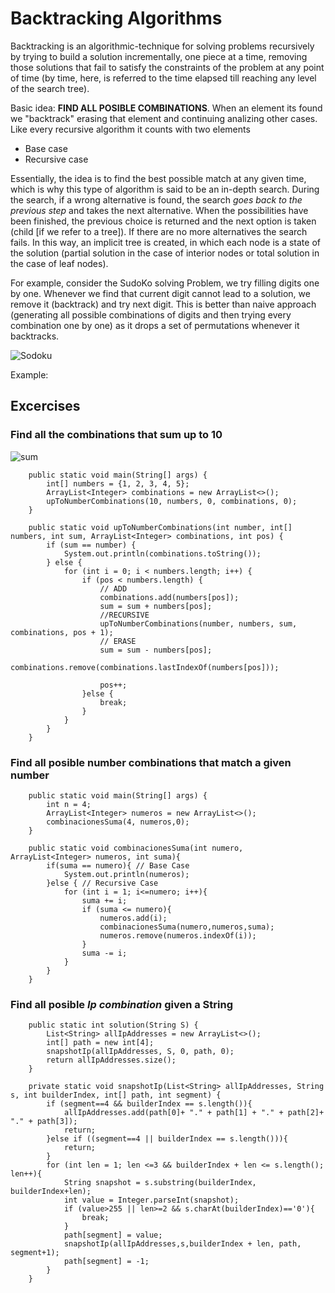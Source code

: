 # Backtracking Algorithms

Backtracking is an algorithmic-technique for solving problems recursively by trying to build a solution incrementally, one piece at a time, removing those solutions that fail to satisfy the constraints of the problem at any point of time (by time, here, is referred to the time elapsed till reaching any level of the search tree).

Basic idea: **FIND ALL POSIBLE COMBINATIONS**. When an element its found we "backtrack" erasing that element and continuing analizing other cases.
Like every recursive algorithm it counts with two elements

 - Base case
 - Recursive case
 
Essentially, the idea is to find the best possible match at any given time, which is why this type of algorithm is said to be an in-depth search. During the search, if a wrong alternative is found, the search *goes back to the previous step* and takes the next alternative. When the possibilities have been finished, the previous choice is returned and the next option is taken (child [if we refer to a tree]). If there are no more alternatives the search fails. In this way, an implicit tree is created, in which each node is a state of the solution (partial solution in the case of interior nodes or total solution in the case of leaf nodes).


For example, consider the SudoKo solving Problem, we try filling digits one by one. Whenever we find that current digit cannot lead to a solution, we remove it (backtrack) and try next digit. This is better than naive approach (generating all possible combinations of digits and then trying every combination one by one) as it drops a set of permutations whenever it backtracks.

![Sodoku](https://media.geeksforgeeks.org/wp-content/uploads/sudoku.jpg)

Example: 

## Excercises 

### Find all the combinations that sum up to 10

![sum](https://upload.wikimedia.org/wikipedia/commons/b/bb/Branch%26bound_low.jpg)

```
    public static void main(String[] args) {
        int[] numbers = {1, 2, 3, 4, 5};
        ArrayList<Integer> combinations = new ArrayList<>();
        upToNumberCombinations(10, numbers, 0, combinations, 0);
    }

    public static void upToNumberCombinations(int number, int[] numbers, int sum, ArrayList<Integer> combinations, int pos) {
        if (sum == number) {
            System.out.println(combinations.toString());
        } else {
            for (int i = 0; i < numbers.length; i++) {
                if (pos < numbers.length) {
                    // ADD
                    combinations.add(numbers[pos]);
                    sum = sum + numbers[pos];
                    //RECURSIVE
                    upToNumberCombinations(number, numbers, sum, combinations, pos + 1);
                    // ERASE
                    sum = sum - numbers[pos];
                    combinations.remove(combinations.lastIndexOf(numbers[pos]));

                    pos++;
                }else {
                    break;
                }
            }
        }
    }
```

### Find all posible number combinations that match a given number 

```
    public static void main(String[] args) {
        int n = 4;
        ArrayList<Integer> numeros = new ArrayList<>();
        combinacionesSuma(4, numeros,0);
    }

    public static void combinacionesSuma(int numero, ArrayList<Integer> numeros, int suma){
        if(suma == numero){ // Base Case
            System.out.println(numeros);
        }else { // Recursive Case
            for (int i = 1; i<=numero; i++){
                suma += i;
                if (suma <= numero){
                    numeros.add(i);
                    combinacionesSuma(numero,numeros,suma);
                    numeros.remove(numeros.indexOf(i));
                }
                suma -= i;
            }
        }
    }

```

### Find all posible *Ip combination* given a String

```
    public static int solution(String S) {
        List<String> allIpAddresses = new ArrayList<>();
        int[] path = new int[4];
        snapshotIp(allIpAddresses, S, 0, path, 0);
        return allIpAddresses.size();
    }

    private static void snapshotIp(List<String> allIpAddresses, String s, int builderIndex, int[] path, int segment) {
        if (segment==4 && builderIndex == s.length()){
            allIpAddresses.add(path[0]+ "." + path[1] + "." + path[2]+ "." + path[3]);
            return;
        }else if ((segment==4 || builderIndex == s.length())){
            return;
        }
        for (int len = 1; len <=3 && builderIndex + len <= s.length(); len++){
            String snapshot = s.substring(builderIndex, builderIndex+len);
            int value = Integer.parseInt(snapshot);
            if (value>255 || len>=2 && s.charAt(builderIndex)=='0'){
                break;
            }
            path[segment] = value;
            snapshotIp(allIpAddresses,s,builderIndex + len, path, segment+1);
            path[segment] = -1;
        }
    }
```
